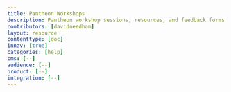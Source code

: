 ```yaml
---
title: Pantheon Workshops
description: Pantheon workshop sessions, resources, and feedback forms.
contributors: [davidneedham]
layout: resource
contenttype: [doc]
innav: [true]
categories: [help]
cms: [--]
audience: [--]
product: [--]
integration: [--]
---
```


<ResourceSelector />